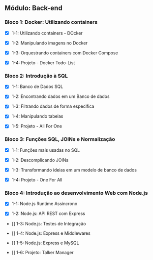## Módulo: Back-end

### Bloco 1: Docker: Utilizando containers

- [X] 1-1: Utilizando containers - DOcker

- [X] 1-2: Manipulando imagens no Docker

- [X] 1-3: Orquestrando containers com Docker Compose

- [X] 1-4: Projeto - Docker Todo-List

### Bloco 2: Introdução à SQL

- [X] 1-1: Banco de Dados SQL

- [X] 1-2: Encontrando dados em um Banco de dados

- [X] 1-3: Filtrando dados de forma especifica

- [X] 1-4: Manipulando tabelas

- [X] 1-5: Projeto - All For One

### Bloco 3: Funções SQL, JOINs e Normalização

- [X] 1-1: Funções mais usadas no SQL

- [X] 1-2: Descomplicando JOINs

- [X] 1-3: Transformando ideias em um modelo de banco de dados

- [X] 1-4: Projeto - One For All

### Bloco 4: Introdução ao desenvolvimento Web com Node.js

- [X] 1-1: Node.js Runtime Assíncrono

- [X] 1-2: Node.js: API REST com Express

- [] 1-3: Node.js: Testes de Integração

- [] 1-4: Node.js: Express e Middlewares

- [] 1-5: Node.js: Express e MySQL

- [] 1-6: Projeto: Talker Manager